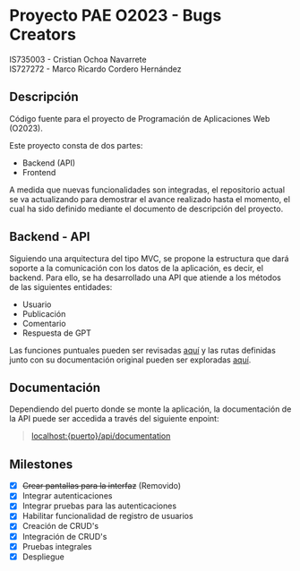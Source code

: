 # Proyecto PAE O2023 - Bugs Creators
IS735003 - Cristian Ochoa Navarrete  
IS727272 - Marco Ricardo Cordero Hernández

## Descripción
Código fuente para el proyecto de Programación de Aplicaciones Web (O2023).

Este proyecto consta de dos partes:
- Backend (API)
- Frontend

A medida que nuevas funcionalidades son integradas, el repositorio actual se va actualizando para demostrar el avance realizado hasta el momento, el cual ha sido definido mediante el documento de descripción del proyecto.

## Backend - API
Siguiendo una arquitectura del tipo MVC, se propone la estructura que dará soporte a la comunicación con los datos de la aplicación, es decir, el backend. Para ello, se ha desarrollado una API que atiende a los métodos de las siguientes entidades:
- Usuario
- Publicación
- Comentario
- Respuesta de GPT

Las funciones puntuales pueden ser revisadas [aquí](./src/controllers/) y las rutas definidas junto con su documentación original pueden ser exploradas [aquí](./src/routes/).

## Documentación
Dependiendo del puerto donde se monte la aplicación, la documentación de la API puede ser accedida a través del siguiente enpoint:  
> <localhost:{puerto}/api/documentation>

## Milestones
- [x] ~~Crear pantallas para la interfaz~~ (Removido)
- [x] Integrar autenticaciones
- [x] Integrar pruebas para las autenticaciones
- [x] Habilitar funcionalidad de registro de usuarios
- [x] Creación de CRUD's
- [X] Integración de CRUD's
- [X] Pruebas integrales
- [x] Despliegue
